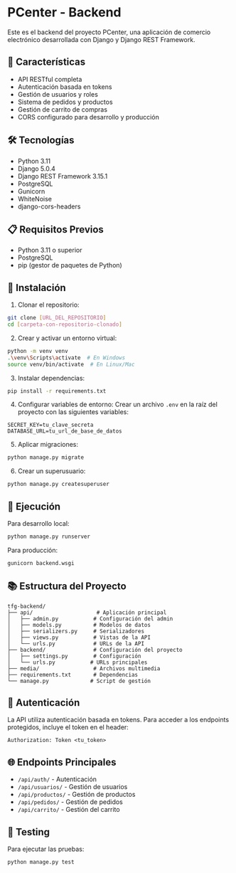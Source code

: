 # PCenter - Backend

Este es el backend del proyecto PCenter, una aplicación de comercio electrónico desarrollada con Django y Django REST Framework.

## 🚀 Características

- API RESTful completa
- Autenticación basada en tokens
- Gestión de usuarios y roles
- Sistema de pedidos y productos
- Gestión de carrito de compras
- CORS configurado para desarrollo y producción

## 🛠️ Tecnologías

- Python 3.11
- Django 5.0.4
- Django REST Framework 3.15.1
- PostgreSQL
- Gunicorn
- WhiteNoise
- django-cors-headers

## 📋 Requisitos Previos

- Python 3.11 o superior
- PostgreSQL
- pip (gestor de paquetes de Python)

## 🔧 Instalación

1. Clonar el repositorio:
```bash
git clone [URL_DEL_REPOSITORIO]
cd [carpeta-con-repositorio-clonado]
```

2. Crear y activar un entorno virtual:
```bash
python -m venv venv
.\venv\Scripts\activate  # En Windows
source venv/bin/activate  # En Linux/Mac
```

3. Instalar dependencias:
```bash
pip install -r requirements.txt
```

4. Configurar variables de entorno:
Crear un archivo `.env` en la raíz del proyecto con las siguientes variables:
```
SECRET_KEY=tu_clave_secreta
DATABASE_URL=tu_url_de_base_de_datos
```

5. Aplicar migraciones:
```bash
python manage.py migrate
```

6. Crear un superusuario:
```bash
python manage.py createsuperuser
```

## 🚀 Ejecución

Para desarrollo local:
```bash
python manage.py runserver
```

Para producción:
```bash
gunicorn backend.wsgi
```

## 📚 Estructura del Proyecto

```
tfg-backend/
├── api/                    # Aplicación principal
│   ├── admin.py           # Configuración del admin
│   ├── models.py          # Modelos de datos
│   ├── serializers.py     # Serializadores
│   ├── views.py           # Vistas de la API
│   └── urls.py            # URLs de la API
├── backend/               # Configuración del proyecto
│   ├── settings.py        # Configuración
│   └── urls.py           # URLs principales
├── media/                 # Archivos multimedia
├── requirements.txt       # Dependencias
└── manage.py             # Script de gestión
```

## 🔐 Autenticación

La API utiliza autenticación basada en tokens. Para acceder a los endpoints protegidos, incluye el token en el header:

```
Authorization: Token <tu_token>
```

## 🌐 Endpoints Principales

- `/api/auth/` - Autenticación
- `/api/usuarios/` - Gestión de usuarios
- `/api/productos/` - Gestión de productos
- `/api/pedidos/` - Gestión de pedidos
- `/api/carrito/` - Gestión del carrito

## 🧪 Testing

Para ejecutar las pruebas:
```bash
python manage.py test
```
